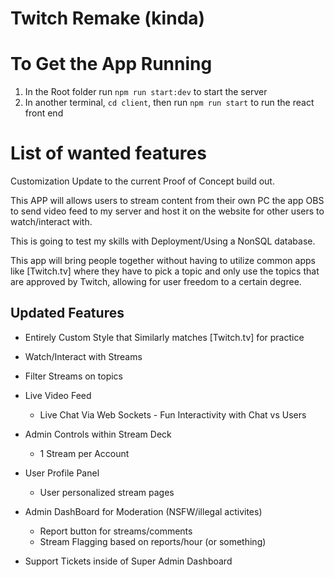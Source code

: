 # Twitch Remake (kinda)

# To Get the App Running

1. In the Root folder run `npm run start:dev` to start the server
2. In another terminal, `cd client`, then run `npm run start` to run the react front end

# List of wanted features

Customization Update to the current Proof of Concept build out.

This APP will allows users to stream content from their own PC
the app OBS to send video feed to my server and host it on the website for other users to watch/interact with.

This is going to test my skills with Deployment/Using a NonSQL database.

This app will bring people together without having to utilize common apps like [Twitch.tv] where they have to pick a topic and only use the topics that are approved by Twitch, allowing for user freedom to a certain degree.

## Updated Features

-   Entirely Custom Style that Similarly matches [Twitch.tv] for practice
-   Watch/Interact with Streams
-   Filter Streams on topics
-   Live Video Feed
    -   Live Chat Via Web Sockets - Fun Interactivity with Chat vs Users
-   Admin Controls within Stream Deck
    -   1 Stream per Account
-   User Profile Panel
    -   User personalized stream pages
-   Admin DashBoard for Moderation (NSFW/illegal activites)

    -   Report button for streams/comments
    -   Stream Flagging based on reports/hour (or something)

-   Support Tickets inside of Super Admin Dashboard
